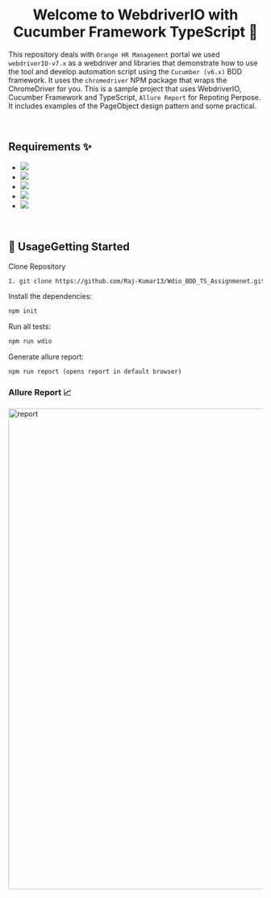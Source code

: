 <h1 align="center">Welcome to WebdriverIO with Cucumber Framework TypeScript 👋</h1>

This repository deals with `Orange HR Management` portal we used `webdriverIO-v7.x` as a webdriver and libraries that demonstrate how to use the tool and develop automation script using the `Cucumber (v6.x)` BDD framework. It uses the `chromedriver` NPM package that wraps the ChromeDriver for you. This is a sample project that uses WebdriverIO, Cucumber Framework and TypeScript, `Allure Report` for Repoting Perpose. It includes examples of the PageObject design pattern and some practical.

<br>

## Requirements ✨

- <a href="https://www.npmjs.com/package/readme-md-generator">
   <img src="https://img.shields.io/badge/-NPM Js V16.14.x-red?logo=npmJs&logoColor=black"/>
   </a>

- <a href="https://cucumber.io/">
   <img src="https://img.shields.io/badge/-Cucumber V7.16.6-brightgreen?logo=cucumber&logoColor=white"/>
   </a>

- <a href="https://www.typescriptlang.org/download">
   <img src="https://img.shields.io/badge/-TypeScript V4.5.2-%233178C6?logo=Typescript&logoColor=black" />
   </a>

- <a href="https://webdriver.io/">    
   <img src="https://img.shields.io/badge/WebDriverIO V7.16.10-EA5906.svg?logo=WebdriverIO&logoColor=orange" />
   </a>

- <a href="https://chromedriver.chromium.org/downloads">
   <img src="https://img.shields.io/badge/-CHROME%20BROWSER-yellow?logo=chrome&logoColor=brightblack">
   </a>

<br>

## 🚀 UsageGetting Started

Clone Repository

```bash
1. git clone https://github.com/Raj-Kumar13/Wdio_BDD_TS_Assignmenet.git
```

Install the dependencies:

```bash
npm init
```

Run all tests:

```bash
npm run wdio
```

Generate allure report:

```
npm run report (opens report in default browser)
```

### Allure Report 📈

<img width="953" alt="report " src="https://user-images.githubusercontent.com/67369763/146887682-b4d5b2c6-b416-45fb-b295-6563003ced0f.png">
